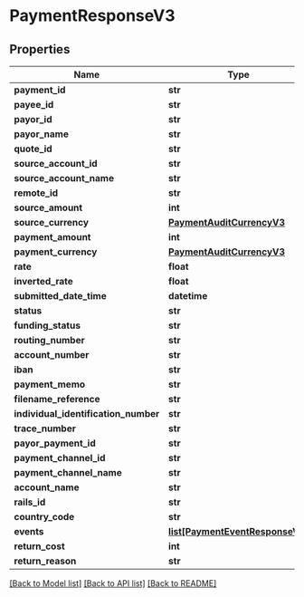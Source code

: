 # PaymentResponseV3

## Properties
Name | Type | Description | Notes
------------ | ------------- | ------------- | -------------
**payment_id** | **str** |  | 
**payee_id** | **str** |  | 
**payor_id** | **str** |  | 
**payor_name** | **str** |  | [optional] 
**quote_id** | **str** |  | 
**source_account_id** | **str** |  | 
**source_account_name** | **str** |  | [optional] 
**remote_id** | **str** |  | [optional] 
**source_amount** | **int** |  | [optional] 
**source_currency** | [**PaymentAuditCurrencyV3**](PaymentAuditCurrencyV3.md) |  | [optional] 
**payment_amount** | **int** |  | 
**payment_currency** | [**PaymentAuditCurrencyV3**](PaymentAuditCurrencyV3.md) |  | [optional] 
**rate** | **float** |  | [optional] 
**inverted_rate** | **float** |  | [optional] 
**submitted_date_time** | **datetime** |  | 
**status** | **str** |  | 
**funding_status** | **str** |  | 
**routing_number** | **str** |  | [optional] 
**account_number** | **str** |  | [optional] 
**iban** | **str** |  | [optional] 
**payment_memo** | **str** |  | [optional] 
**filename_reference** | **str** |  | [optional] 
**individual_identification_number** | **str** |  | [optional] 
**trace_number** | **str** |  | [optional] 
**payor_payment_id** | **str** |  | [optional] 
**payment_channel_id** | **str** |  | [optional] 
**payment_channel_name** | **str** |  | [optional] 
**account_name** | **str** |  | [optional] 
**rails_id** | **str** |  | 
**country_code** | **str** |  | [optional] 
**events** | [**list[PaymentEventResponseV3]**](PaymentEventResponseV3.md) |  | 
**return_cost** | **int** |  | [optional] 
**return_reason** | **str** |  | [optional] 

[[Back to Model list]](../README.md#documentation-for-models) [[Back to API list]](../README.md#documentation-for-api-endpoints) [[Back to README]](../README.md)


